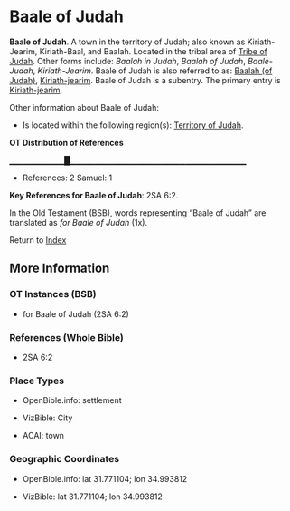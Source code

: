 # Baale of Judah
**Baale of Judah**. 
A town in the territory of Judah; also known as Kiriath-Jearim, Kiriath-Baal, and Baalah. 
Located in the tribal area of [Tribe of Judah](../../../groups/md/acai/Judah.md). 
Other forms include: 
*Baalah in Judah*, *Baalah of Judah*, *Baale-Judah*, *Kiriath-Jearim*. 
Baale of Judah is also referred to as: 
[Baalah (of Judah)](Baalah.2.md), [Kiriath-jearim](Kiriath-jearim.md). 
Baale of Judah is a subentry. The primary entry is 
[Kiriath-jearim](Kiriath-jearim.md). 




Other information about Baale of Judah:


* Is located within the following region(s): 
[Territory of Judah](TerritoryOfJudah.md). 


**OT Distribution of References**

▁▁▁▁▁▁▁▁▁█▁▁▁▁▁▁▁▁▁▁▁▁▁▁▁▁▁▁▁▁▁▁▁▁▁▁▁▁▁
* References: 2 Samuel: 1



**Key References for Baale of Judah**: 
2SA 6:2. 


In the Old Testament (BSB), words representing “Baale of Judah” are translated as 
*for Baale of Judah* (1x). 




Return to [Index](00-Index.md)

## More Information

### OT Instances (BSB)

* for Baale of Judah (2SA 6:2)



### References (Whole Bible)

* 2SA 6:2


### Place Types

* OpenBible.info: settlement

* VizBible: City

* ACAI: town



### Geographic Coordinates

* OpenBible.info: lat 31.771104; lon 34.993812

* VizBible: lat 31.771104; lon 34.993812




